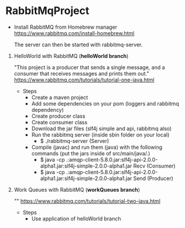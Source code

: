 # RabbitMqProject

- Install RabbitMQ from Homebrew manager https://www.rabbitmq.com/install-homebrew.html
  
  The server can then be started with rabbitmq-server.

1. HelloWorld with RabbitMQ (**helloWorld branch**)
  
   "This project is a producer that sends a single message, and a consumer that receives messages and prints them out."
   https://www.rabbitmq.com/tutorials/tutorial-one-java.html

    - Steps
      - Create a maven project
      - Add some dependencies on your pom (loggers and rabbitmq dependency)
      - Create producer class
      - Create consumer class
      - Download the jar files (slf4j simple and api, rabbitmq also)
      - Run the rabbitmq server (inside sbin folder on your local)
        - $ ./rabbitmq-server (Server)
      - Compile (javac) and run them (java) with the following commands (put the jars inside of src/main/java/.)
        - $ java -cp .:amqp-client-5.8.0.jar:slf4j-api-2.0.0-alpha1.jar:slf4j-simple-2.0.0-alpha1.jar Recv (Consumer)
        - $ java -cp .:amqp-client-5.8.0.jar:slf4j-api-2.0.0-alpha1.jar:slf4j-simple-2.0.0-alpha1.jar Send (Producer)
        
2. Work Queues with RabbitMQ (**workQueues branch**)

    ""
    https://www.rabbitmq.com/tutorials/tutorial-two-java.html

    - Steps
      - Use application of helloWorld branch

